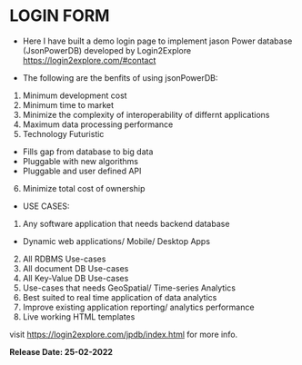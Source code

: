 # LOGIN FORM 
* Here I have built a demo login page to implement jason Power database (JsonPowerDB) developed by Login2Explore https://login2explore.com/#contact 

* The following are the benfits of using jsonPowerDB:

1) Minimum development cost
2) Minimum time to market
3) Minimize the complexity of interoperability of differnt applications
4) Maximum data processing performance
5) Technology Futuristic

* Fills gap from database to big data
* Pluggable with new algorithms
* Pluggable and user defined API

6) Minimize total cost of ownership

* USE CASES:

1) Any software application that needs backend database
* Dynamic web applications/ Mobile/ Desktop Apps

2) All RDBMS Use-cases
3) All document DB Use-cases
4) All Key-Value DB Use-cases
5) Use-cases that needs GeoSpatial/ Time-series Analytics
6) Best suited to real time application of data analytics
7) Improve existing application reporting/ analytics performance
8) Live working HTML templates 

visit https://login2explore.com/jpdb/index.html for more info.

**Release Date: 25-02-2022**

